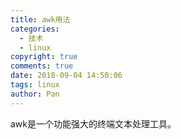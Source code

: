 ```yaml
---
title: awk用法
categories:
  - 技术
  - linux
copyright: true
comments: true
date: 2018-09-04 14:50:06
tags: linux
author: Pan
---
```

awk是一个功能强大的终端文本处理工具。
<!-- more -->
